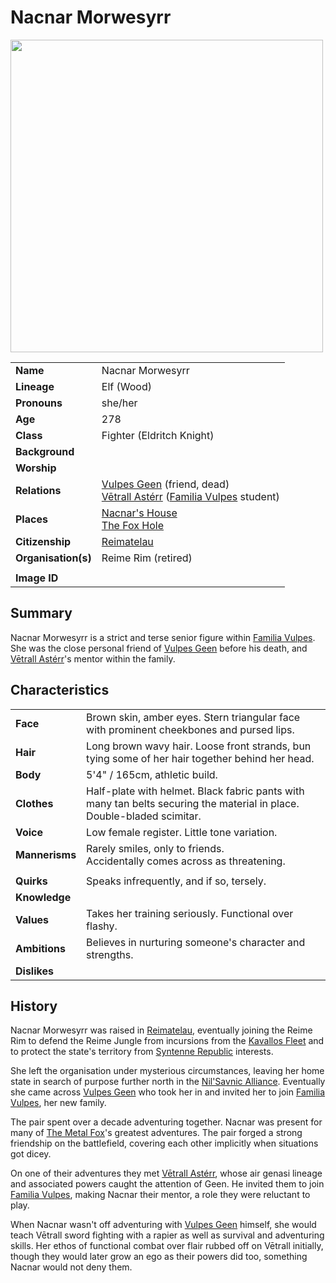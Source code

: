 # Nacnar Morwesyrr

<img src="https://raw.githubusercontent.com/jesskelsall/astarus-images/main/characters/portraits/imageid.png" height="500" />

|||
| --- | --- |
| **Name** | Nacnar Morwesyrr | character.4
| **Lineage** | Elf (Wood) |
| **Pronouns** | she/her |
| **Age** | 278 |
| **Class** | Fighter (Eldritch Knight) |
| **Background** | |
| **Worship** | |
| **Relations** | [Vulpes Geen](vulpes-geen.md) (friend, dead)<br>[Vētrall Astérr](vetrall-asterr.md) ([Familia Vulpes](../organisations/familia-vulpes.md) student) |
| **Places** | [Nacnar's House](../places/buildings/houses/nacnars-house.md)<br>[The Fox Hole](../places/buildings/the-fox-hole.md) |
| **Citizenship** | [Reimatelau](../civilisations/nilsavnic-alliance/states/reimatelau.md) |
| **Organisation(s)** | Reime Rim (retired) |
|||
| **Image ID** | |

## Summary

Nacnar Morwesyrr is a strict and terse senior figure within [Familia Vulpes](../organisations/familia-vulpes.md). She was the close personal friend of [Vulpes Geen](vulpes-geen.md) before his death, and [Vētrall Astérr](vetrall-asterr.md)'s mentor within the family.

## Characteristics

| | |
| --- | --- |
| **Face** | Brown skin, amber eyes. Stern triangular face with prominent cheekbones and pursed lips. | characteristics.2
| **Hair** | Long brown wavy hair. Loose front strands, bun tying some of her hair together behind her head. |
| **Body** | 5'4" / 165cm, athletic build. |
| **Clothes** | Half-plate with helmet. Black fabric pants with many tan belts securing the material in place. Double-bladed scimitar. |
| **Voice** | Low female register. Little tone variation. |
| **Mannerisms** | Rarely smiles, only to friends.<br>Accidentally comes across as threatening. |
| | |
| **Quirks** | Speaks infrequently, and if so, tersely. |
| **Knowledge** | |
| **Values** | Takes her training seriously. Functional over flashy. |
| **Ambitions** | Believes in nurturing someone's character and strengths. |
| **Dislikes** | |

## History

Nacnar Morwesyrr was raised in [Reimatelau](../civilisations/nilsavnic-alliance/states/reimatelau.md), eventually joining the Reime Rim to defend the Reime Jungle from incursions from the [Kavallos Fleet](../civilisations/kavallos-fleet/kavallos-fleet.md) and to protect the state's territory from [Syntenne Republic](../civilisations/syntenne-republic/syntenne-republic.md) interests.

She left the organisation under mysterious circumstances, leaving her home state in search of purpose further north in the [Nil'Savnic Alliance](../civilisations/nilsavnic-alliance/nilsavnic-alliance.md). Eventually she came across [Vulpes Geen](vulpes-geen.md) who took her in and invited her to join [Familia Vulpes](../organisations/familia-vulpes.md), her new family.

The pair spent over a decade adventuring together. Nacnar was present for many of [The Metal Fox](vulpes-geen.md)'s greatest adventures. The pair forged a strong friendship on the battlefield, covering each other implicitly when situations got dicey.

On one of their adventures they met [Vētrall Astérr](vetrall-asterr.md), whose air genasi lineage and associated powers caught the attention of Geen. He invited them to join [Familia Vulpes](../organisations/familia-vulpes.md), making Nacnar their mentor, a role they were reluctant to play.

When Nacnar wasn't off adventuring with [Vulpes Geen](vulpes-geen.md) himself, she would teach Vētrall sword fighting with a rapier as well as survival and adventuring skills. Her ethos of functional combat over flair rubbed off on Vētrall initially, though they would later grow an ego as their powers did too, something Nacnar would not deny them.

